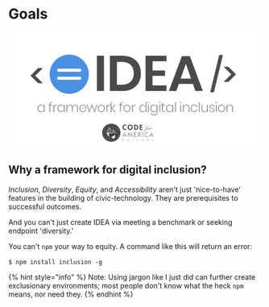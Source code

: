 # Goals

![](../.gitbook/assets/idea-framework.png)

## Why a framework for digital inclusion?

_Inclusion_, _Diversity_, _Equity_, and _Accessibility_ aren't just 'nice-to-have' features in the building of civic-technology. They are prerequisites to successful outcomes.

And you can't just create IDEA via meeting a benchmark or seeking endpoint 'diversity.' 

You can't `npm` your way to equity. A command like this will return an error:

```
$ npm install inclusion -g
```

{% hint style="info" %}
 Note: Using jargon like I just did can further create exclusionary environments; most people don't know what the heck `npm` means, nor need they.
{% endhint %}



